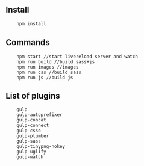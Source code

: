 ## Install
```bash
    npm install
```

## Commands
```
    npm start //start livereload server and watch
    npm run build //build sass+js
    npm run images //images
    npm run css //build sass
    npm run js //build js
```

## List of plugins
```
    gulp
    gulp-autoprefixer
    gulp-concat
    gulp-connect
    gulp-csso
    gulp-plumber
    gulp-sass
    gulp-tinypng-nokey
    gulp-uglify
    gulp-watch
```
